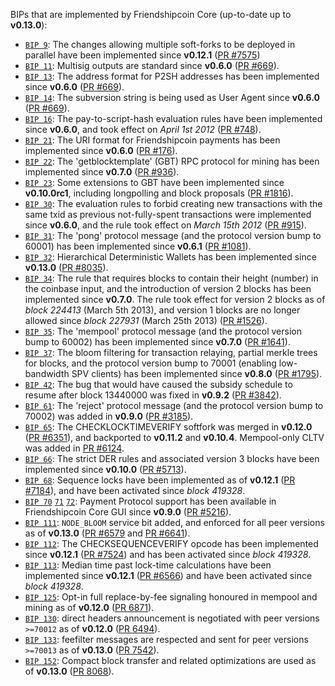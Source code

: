 BIPs that are implemented by Friendshipcoin Core (up-to-date up to **v0.13.0**):

* [`BIP 9`](https://github.com/friendshipcoin/bips/blob/master/bip-0009.mediawiki): The changes allowing multiple soft-forks to be deployed in parallel have been implemented since **v0.12.1**  ([PR #7575](https://github.com/friendshipcoin/friendshipcoin/pull/7575))
* [`BIP 11`](https://github.com/friendshipcoin/bips/blob/master/bip-0011.mediawiki): Multisig outputs are standard since **v0.6.0** ([PR #669](https://github.com/friendshipcoin/friendshipcoin/pull/669)).
* [`BIP 13`](https://github.com/friendshipcoin/bips/blob/master/bip-0013.mediawiki): The address format for P2SH addresses has been implemented since **v0.6.0** ([PR #669](https://github.com/friendshipcoin/friendshipcoin/pull/669)).
* [`BIP 14`](https://github.com/friendshipcoin/bips/blob/master/bip-0014.mediawiki): The subversion string is being used as User Agent since **v0.6.0** ([PR #669](https://github.com/friendshipcoin/friendshipcoin/pull/669)).
* [`BIP 16`](https://github.com/friendshipcoin/bips/blob/master/bip-0016.mediawiki): The pay-to-script-hash evaluation rules have been implemented since **v0.6.0**, and took effect on *April 1st 2012* ([PR #748](https://github.com/friendshipcoin/friendshipcoin/pull/748)).
* [`BIP 21`](https://github.com/friendshipcoin/bips/blob/master/bip-0021.mediawiki): The URI format for Friendshipcoin payments has been implemented since **v0.6.0** ([PR #176](https://github.com/friendshipcoin/friendshipcoin/pull/176)).
* [`BIP 22`](https://github.com/friendshipcoin/bips/blob/master/bip-0022.mediawiki): The 'getblocktemplate' (GBT) RPC protocol for mining has been implemented since **v0.7.0** ([PR #936](https://github.com/friendshipcoin/friendshipcoin/pull/936)).
* [`BIP 23`](https://github.com/friendshipcoin/bips/blob/master/bip-0023.mediawiki): Some extensions to GBT have been implemented since **v0.10.0rc1**, including longpolling and block proposals ([PR #1816](https://github.com/friendshipcoin/friendshipcoin/pull/1816)).
* [`BIP 30`](https://github.com/friendshipcoin/bips/blob/master/bip-0030.mediawiki): The evaluation rules to forbid creating new transactions with the same txid as previous not-fully-spent transactions were implemented since **v0.6.0**, and the rule took effect on *March 15th 2012* ([PR #915](https://github.com/friendshipcoin/friendshipcoin/pull/915)).
* [`BIP 31`](https://github.com/friendshipcoin/bips/blob/master/bip-0031.mediawiki): The 'pong' protocol message (and the protocol version bump to 60001) has been implemented since **v0.6.1** ([PR #1081](https://github.com/friendshipcoin/friendshipcoin/pull/1081)).
* [`BIP 32`](https://github.com/friendshipcoin/bips/blob/master/bip-0032.mediawiki): Hierarchical Deterministic Wallets has been implemented since **v0.13.0** ([PR #8035](https://github.com/friendshipcoin/friendshipcoin/pull/8035)).
* [`BIP 34`](https://github.com/friendshipcoin/bips/blob/master/bip-0034.mediawiki): The rule that requires blocks to contain their height (number) in the coinbase input, and the introduction of version 2 blocks has been implemented since **v0.7.0**. The rule took effect for version 2 blocks as of *block 224413* (March 5th 2013), and version 1 blocks are no longer allowed since *block 227931* (March 25th 2013) ([PR #1526](https://github.com/friendshipcoin/friendshipcoin/pull/1526)).
* [`BIP 35`](https://github.com/friendshipcoin/bips/blob/master/bip-0035.mediawiki): The 'mempool' protocol message (and the protocol version bump to 60002) has been implemented since **v0.7.0** ([PR #1641](https://github.com/friendshipcoin/friendshipcoin/pull/1641)).
* [`BIP 37`](https://github.com/friendshipcoin/bips/blob/master/bip-0037.mediawiki): The bloom filtering for transaction relaying, partial merkle trees for blocks, and the protocol version bump to 70001 (enabling low-bandwidth SPV clients) has been implemented since **v0.8.0** ([PR #1795](https://github.com/friendshipcoin/friendshipcoin/pull/1795)).
* [`BIP 42`](https://github.com/friendshipcoin/bips/blob/master/bip-0042.mediawiki): The bug that would have caused the subsidy schedule to resume after block 13440000 was fixed in **v0.9.2** ([PR #3842](https://github.com/friendshipcoin/friendshipcoin/pull/3842)).
* [`BIP 61`](https://github.com/friendshipcoin/bips/blob/master/bip-0061.mediawiki): The 'reject' protocol message (and the protocol version bump to 70002) was added in **v0.9.0** ([PR #3185](https://github.com/friendshipcoin/friendshipcoin/pull/3185)).
* [`BIP 65`](https://github.com/friendshipcoin/bips/blob/master/bip-0065.mediawiki): The CHECKLOCKTIMEVERIFY softfork was merged in **v0.12.0** ([PR #6351](https://github.com/friendshipcoin/friendshipcoin/pull/6351)), and backported to **v0.11.2** and **v0.10.4**. Mempool-only CLTV was added in [PR #6124](https://github.com/friendshipcoin/friendshipcoin/pull/6124).
* [`BIP 66`](https://github.com/friendshipcoin/bips/blob/master/bip-0066.mediawiki): The strict DER rules and associated version 3 blocks have been implemented since **v0.10.0** ([PR #5713](https://github.com/friendshipcoin/friendshipcoin/pull/5713)).
* [`BIP 68`](https://github.com/friendshipcoin/bips/blob/master/bip-0068.mediawiki): Sequence locks have been implemented as of **v0.12.1**  ([PR #7184](https://github.com/friendshipcoin/friendshipcoin/pull/7184)), and have been activated since *block 419328*.
* [`BIP 70`](https://github.com/friendshipcoin/bips/blob/master/bip-0070.mediawiki) [`71`](https://github.com/friendshipcoin/bips/blob/master/bip-0071.mediawiki) [`72`](https://github.com/friendshipcoin/bips/blob/master/bip-0072.mediawiki): Payment Protocol support has been available in Friendshipcoin Core GUI since **v0.9.0** ([PR #5216](https://github.com/friendshipcoin/friendshipcoin/pull/5216)).
* [`BIP 111`](https://github.com/friendshipcoin/bips/blob/master/bip-0111.mediawiki): `NODE_BLOOM` service bit added, and enforced for all peer versions as of **v0.13.0** ([PR #6579](https://github.com/friendshipcoin/friendshipcoin/pull/6579) and [PR #6641](https://github.com/friendshipcoin/friendshipcoin/pull/6641)).
* [`BIP 112`](https://github.com/friendshipcoin/bips/blob/master/bip-0112.mediawiki): The CHECKSEQUENCEVERIFY opcode has been implemented since **v0.12.1** ([PR #7524](https://github.com/friendshipcoin/friendshipcoin/pull/7524)) and has been activated since *block 419328*.
* [`BIP 113`](https://github.com/friendshipcoin/bips/blob/master/bip-0113.mediawiki): Median time past lock-time calculations have been implemented since **v0.12.1** ([PR #6566](https://github.com/friendshipcoin/friendshipcoin/pull/6566)) and have been activated since *block 419328*.
* [`BIP 125`](https://github.com/friendshipcoin/bips/blob/master/bip-0125.mediawiki): Opt-in full replace-by-fee signaling honoured in mempool and mining as of **v0.12.0** ([PR 6871](https://github.com/friendshipcoin/friendshipcoin/pull/6871)).
* [`BIP 130`](https://github.com/friendshipcoin/bips/blob/master/bip-0130.mediawiki): direct headers announcement is negotiated with peer versions `>=70012` as of **v0.12.0** ([PR 6494](https://github.com/friendshipcoin/friendshipcoin/pull/6494)).
* [`BIP 133`](https://github.com/friendshipcoin/bips/blob/master/bip-0133.mediawiki): feefilter messages are respected and sent for peer versions `>=70013` as of **v0.13.0** ([PR 7542](https://github.com/friendshipcoin/friendshipcoin/pull/7542)).
* [`BIP 152`](https://github.com/friendshipcoin/bips/blob/master/bip-0152.mediawiki): Compact block transfer and related optimizations are used as of **v0.13.0** ([PR 8068](https://github.com/friendshipcoin/friendshipcoin/pull/8068)).
